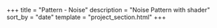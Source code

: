 +++
title = "Pattern - Noise"
description = "Noise Pattern with shader"
sort_by = "date"
template = "project_section.html"
+++

